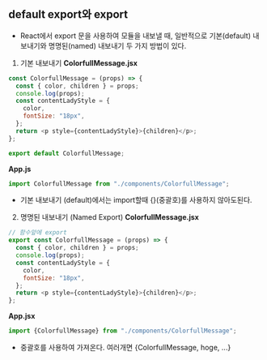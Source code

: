 ## default export와 export
- React에서 export 문을 사용하여 모듈을 내보낼 때,
일반적으로 기본(default) 내보내기와 명명된(named) 내보내기 두 가지 방법이 있다.

1. 기본 내보내기
**ColorfullMessage.jsx**
```js
const ColorfullMessage = (props) => {
  const { color, children } = props;
  console.log(props);
  const contentLadyStyle = {
    color,
    fontSize: "18px",
  };
  return <p style={contentLadyStyle}>{children}</p>;
};

export default ColorfullMessage;
```
**App.js**
```js
import ColorfullMessage from "./components/ColorfullMessage";
```
- 기본 내보내기 (default)에서는 import할때 {}(중괄호)를 사용하지 않아도된다.

2. 명명된 내보내기 (Named Export)
**ColorfullMessage.jsx**
```js
// 함수앞에 export
export const ColorfullMessage = (props) => {
  const { color, children } = props;
  console.log(props);
  const contentLadyStyle = {
    color,
    fontSize: "18px",
  };
  return <p style={contentLadyStyle}>{children}</p>;
};
```
**App.jsx**
```js
import {ColorfullMessage} from "./components/ColorfullMessage";
```
- 중괄호를 사용하여 가져온다. 여러개면 {ColorfullMessage, hoge, ...}